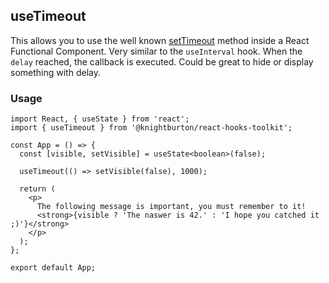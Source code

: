 ## useTimeout

This allows you to use the well known [setTimeout](https://developer.mozilla.org/en-US/docs/Web/API/setTimeout) method inside a React Functional Component. Very similar to the `useInterval` hook. When the `delay` reached, the callback is executed. Could be great to hide or display something with delay.

### Usage

```tsx
import React, { useState } from 'react';
import { useTimeout } from '@knightburton/react-hooks-toolkit';

const App = () => {
  const [visible, setVisible] = useState<boolean>(false);

  useTimeout(() => setVisible(false), 1000);

  return (
    <p>
      The following message is important, you must remember to it!
      <strong>{visible ? 'The naswer is 42.' : 'I hope you catched it ;)'}</strong>
    </p>
  );
};

export default App;
```
